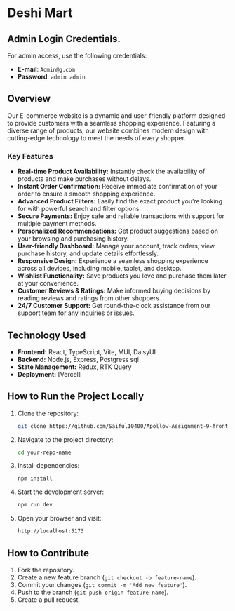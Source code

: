 # Deshi Mart 

## Admin Login Credentials.

For admin access, use the following credentials: 

- **E-mail**: `Admin@g.com`
- **Password**: `admin admin`
 

## Overview

Our E-commerce website is a dynamic and user-friendly platform designed to provide customers with a seamless shopping experience. Featuring a diverse range of products, our website combines modern design with cutting-edge technology to meet the needs of every shopper.

### Key Features

- **Real-time Product Availability:** Instantly check the availability of products and make purchases without delays.  
- **Instant Order Confirmation:** Receive immediate confirmation of your order to ensure a smooth shopping experience.  
- **Advanced Product Filters:** Easily find the exact product you’re looking for with powerful search and filter options.  
- **Secure Payments:** Enjoy safe and reliable transactions with support for multiple payment methods.  
- **Personalized Recommendations:** Get product suggestions based on your browsing and purchasing history.  
- **User-friendly Dashboard:** Manage your account, track orders, view purchase history, and update details effortlessly.  
- **Responsive Design:** Experience a seamless shopping experience across all devices, including mobile, tablet, and desktop.  
- **Wishlist Functionality:** Save products you love and purchase them later at your convenience.  
- **Customer Reviews & Ratings:** Make informed buying decisions by reading reviews and ratings from other shoppers.  
- **24/7 Customer Support:** Get round-the-clock assistance from our support team for any inquiries or issues.  


## Technology Used

- **Frontend:** React, TypeScript, Vite, MUI, DaisyUI
- **Backend:** Node.js, Express, Postgress sql
- **State Management:** Redux, RTK Query
- **Deployment:** [Vercel]
  
## How to Run the Project Locally

1. Clone the repository:

    ```bash
    git clone https://github.com/Saiful10400/Apollow-Assignment-9-front-end
    ```

2. Navigate to the project directory:

    ```bash
    cd your-repo-name
    ```

3. Install dependencies:

    ```bash
    npm install
    ```

4. Start the development server:

    ```bash
    npm run dev
    ```

5. Open your browser and visit:

    ```bash
    http://localhost:5173
    ```

## How to Contribute

1. Fork the repository.
2. Create a new feature branch (`git checkout -b feature-name`).
3. Commit your changes (`git commit -m 'Add new feature'`).
4. Push to the branch (`git push origin feature-name`).
5. Create a pull request.


